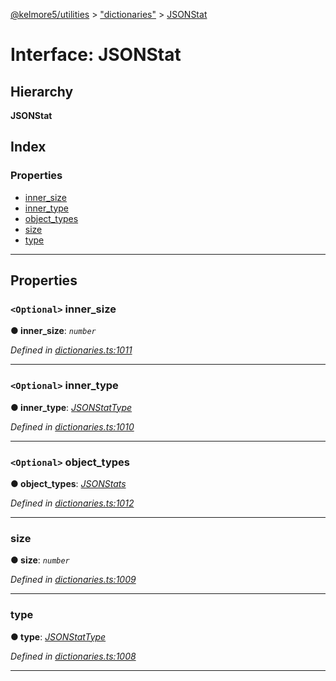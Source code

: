 [@kelmore5/utilities](../README.md) > ["dictionaries"](../modules/_dictionaries_.md) > [JSONStat](../interfaces/_dictionaries_.jsonstat.md)

# Interface: JSONStat

## Hierarchy

**JSONStat**

## Index

### Properties

* [inner_size](_dictionaries_.jsonstat.md#inner_size)
* [inner_type](_dictionaries_.jsonstat.md#inner_type)
* [object_types](_dictionaries_.jsonstat.md#object_types)
* [size](_dictionaries_.jsonstat.md#size)
* [type](_dictionaries_.jsonstat.md#type)

---

## Properties

<a id="inner_size"></a>

### `<Optional>` inner_size

**● inner_size**: *`number`*

*Defined in [dictionaries.ts:1011](https://github.com/kelmore5/javascript-utilities/blob/c0347fb/lib/dictionaries.ts#L1011)*

___
<a id="inner_type"></a>

### `<Optional>` inner_type

**● inner_type**: *[JSONStatType](../modules/_dictionaries_.md#jsonstattype)*

*Defined in [dictionaries.ts:1010](https://github.com/kelmore5/javascript-utilities/blob/c0347fb/lib/dictionaries.ts#L1010)*

___
<a id="object_types"></a>

### `<Optional>` object_types

**● object_types**: *[JSONStats](_dictionaries_.jsonstats.md)*

*Defined in [dictionaries.ts:1012](https://github.com/kelmore5/javascript-utilities/blob/c0347fb/lib/dictionaries.ts#L1012)*

___
<a id="size"></a>

###  size

**● size**: *`number`*

*Defined in [dictionaries.ts:1009](https://github.com/kelmore5/javascript-utilities/blob/c0347fb/lib/dictionaries.ts#L1009)*

___
<a id="type"></a>

###  type

**● type**: *[JSONStatType](../modules/_dictionaries_.md#jsonstattype)*

*Defined in [dictionaries.ts:1008](https://github.com/kelmore5/javascript-utilities/blob/c0347fb/lib/dictionaries.ts#L1008)*

___

